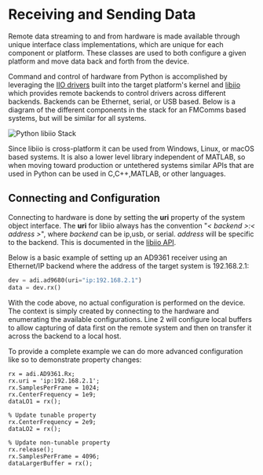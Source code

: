# Receiving and Sending Data

Remote data streaming to and from hardware is made available through unique interface class implementations, which are unique for each component or platform. These classes are used to both configure a given platform and move data back and forth from the device.

Command and control of hardware from Python is accomplished by leveraging the [IIO drivers](https://wiki.analog.com/software/linux/docs/iio/iio) built into the target platform's kernel and [libiio](https://wiki.analog.com/resources/tools-software/linux-software/libiio) which provides remote backends to control drivers across different backends. Backends can be Ethernet, serial, or USB based. Below is a diagram of the different components in the stack for an FMComms based systems, but will be similar for all systems.

![Python libiio Stack](assets/MATLAB_libiio_Stack.png)

Since libiio is cross-platform it can be used from Windows, Linux, or macOS based systems. It is also a lower level library independent of MATLAB, so when moving toward production or untethered systems similar APIs that are used in Python can be used in C,C++,MATLAB, or other languages.

## Connecting and Configuration

Connecting to hardware is done by setting the **uri** property of the system object interface. The **uri** for libiio always has the convention "*< backend >:< address >*", where *backend* can be ip,usb, or serial. *address* will be specific to the backend. This is documented in the [libiio API](https://analogdevicesinc.github.io/libiio/master/libiio/group__Context.html#gafdcee40508700fa395370b6c636e16fe).

Below is a basic example of setting up an AD9361 receiver using an Ethernet/IP backend where the address of the target system is 192.168.2.1:

```python
dev = adi.ad9680(uri="ip:192.168.2.1")
data = dev.rx()
```
With the code above, no actual configuration is performed on the device. The context is simply created by connecting to the hardware and enumerating the available configurations. Line 2 will configure local buffers to allow capturing of data first on the remote system and then on transfer it across the backend to a local host.

To provide a complete example we can do more advanced configuration like so to demonstrate property changes:
```linenums="1"
rx = adi.AD9361.Rx;
rx.uri = 'ip:192.168.2.1';
rx.SamplesPerFrame = 1024;
rx.CenterFrequency = 1e9;
dataLO1 = rx();

% Update tunable property
rx.CenterFrequency = 2e9;
dataLO2 = rx();

% Update non-tunable property
rx.release();
rx.SamplesPerFrame = 4096;
dataLargerBuffer = rx();
```

